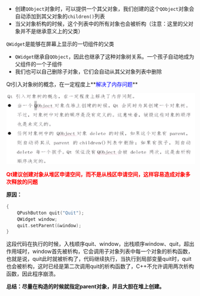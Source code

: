 - 创建`QObject`对象时，可以提供一个其父对象，我们创建的这个`QObject`对象会自动添加到其父对象的`children()`列表
- 当父对象析构的时候，这个列表中的所有对象也会被析构（注意：这里的父对象并不是继承意义上的父类）

`QWidget`是能够在屏幕上显示的一切组件的父类

- `QWidget`继承自`QObject`，因此也继承了这种对象树关系。一个孩子自动地成为父组件的一个子组件
- 我们也可以自己删除子对象，它们会自动从其父对象列表中删除

Qt引入对象树的概念，在一定程度上**<font color=blue>解决了内存问题</font>**

![image-20201204190902171](对象树.assets/image-20201204190902171.png)

**<font color=red>Qt建议创建对象从堆区申请空间，而不是从栈区申请空间，这样容易造成对象多次释放的问题</font>**

**原因：**

```c++
{
    QPushButton quit("Quit");
    QWidget window;
    quit.setParent(&window);
}
```

这段代码在执行的时候，入栈顺序quit、window，出栈顺序window、quit，超出作用域时，window首先被析构，它会调用子对象列表中每一个对象的析构函数，也就是说，quit此时就被析构了，代码继续执行，当执行到局部变量quit时，quit也会被析构，这时已经是第二次调用quit的析构函数了，C++不允许调用两次析构函数，因此程序崩溃。

**总结：尽量在构造的时候就指定parent对象，并且大胆在堆上创建。**